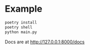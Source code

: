 # Example

```bash
poetry install
poetry shell
python main.py
```

Docs are at http://127.0.0.1:8000/docs
